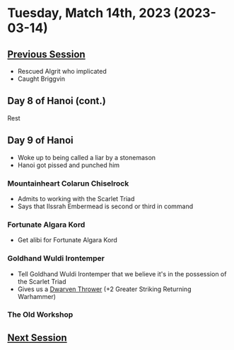 # Tuesday, Match 14th, 2023 (2023-03-14)

## [Previous Session](./2023-03-07.md)

- Rescued Algrit who implicated 
- Caught Briggvin

## Day 8 of Hanoi (cont.)

Rest

## Day 9 of Hanoi

- Woke up to being called a liar by a stonemason
- Hanoi got pissed and punched him

### Mountainheart Colarun Chiselrock

- Admits to working with the Scarlet Triad
- Says that Ilssrah Embermead is second or third in command

### Fortunate Algara Kord

- Get alibi for Fortunate Algara Kord 

### Goldhand Wuldi Irontemper

- Tell Goldhand Wuldi Irontemper that we believe it's in the possession of the Scarlet Triad
- Gives us a [Dwarven Thrower](https://2e.aonprd.com/Equipment.aspx?ID=384) (+2 Greater Striking Returning Warhammer)

### The Old Workshop



## [Next Session](./2023-XX-XX.md)
